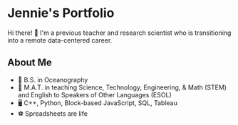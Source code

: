 # Jennie's Portfolio

Hi there! 👋 I'm a previous teacher and research scientist who is transitioning into a remote data-centered career. 

## About Me
- 🌊 B.S. in Oceanography
- 📝 M.A.T. in teaching Science, Technology, Engineering, & Math (STEM) and English to Speakers of Other Languages (ESOL)
- 🖥️ C++, Python, Block-based JavaScript, SQL, Tableau
- ⚽ Spreadsheets are life
